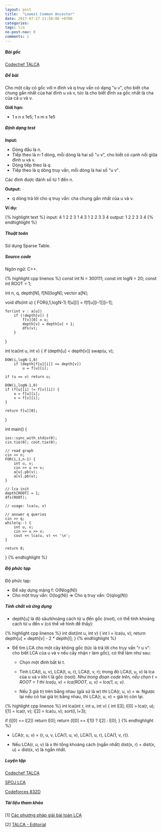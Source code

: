```yaml
---
layout: post
title:  "Lowest Common Ancestor"
date: 2017-07-27 21:50:00 +0700
categories:
tags: lca
no-post-nav: 0
comments: 1
---
```


##### **Bài gốc**
[Codechef TALCA](https://www.codechef.com/problems/TALCA)

##### **Đề bài**
Cho một cây có gốc với n đỉnh và q truy vấn có dạng "u v", cho biết cha chung gần nhất của hai đỉnh u và v, tức là cho biết đỉnh xa gốc nhất là cha của cả u và v.

**Giới hạn:**

* 1 ≤ n ≤ 1e5; 1 ≤ m ≤ 1e5

##### **Định dạng test**
**Input:**

* Dòng đầu là n.
* Tiếp theo là n-1 dòng, mỗi dòng là hai số "u v", cho biết có cạnh nối giữa đỉnh u và v.
* Dòng tiếp theo là q.
* Tiếp theo là q dòng truy vấn, mỗi dòng là hai số "u v".

Các đỉnh được đánh số từ 1 đến n.

**Output:**
* q dòng trả lời cho q truy vấn: cha chung gần nhất của u và v.

**Ví dụ:**

{% highlight text %}
input:
4
1 2
2 3
1 4
3
1 2
2 3
3 4
output:
1 2
2 3
3 4
{% endhighlight %}

##### **Thuật toán**

Sử dụng Sparse Table.

##### **Source code**

Ngôn ngữ: C++.

{% highlight cpp linenos %}
const int N = 300111;
const int logN = 20;
const int ROOT = 1;

int n, q, depth[N], f[N][logN];
vector<int> a[N];

void dfs(int u) {
    FOR(i,1,logN-1)
        f[u][i] = f[f[u][i-1]][i-1];

    for(int v : a[u])
        if (!depth[v]) {
            f[v][0] = u;
            depth[v] = depth[u] + 1;
            dfs(v);
        }
}

int lca(int u, int v) {
    if (depth[u] < depth[v]) swap(u, v);

    DOW(i,logN-1,0)
        if (depth[f[u][i]] >= depth[v])
            u = f[u][i];

    if (u == v) return u;

    DOW(i,logN-1,0)
    if (f[u][i] != f[v][i]) {
        u = f[u][i];
        v = f[v][i];
    }

    return f[u][0];
}

int main() {

    ios::sync_with_stdio(0);
    cin.tie(0); cout.tie(0);

    // read graph
    cin >> n;
    FOR(i,1,n-1) {
        int u, v;
        cin >> u >> v;
        a[u].pb(v);
        a[v].pb(u);
    }

    // lca init
    depth[ROOT] = 1;
    dfs(ROOT);

    // usage: lca(u, v)

    // answer q queries
    cin >> q;
    while(q--) {
        int u, v;
        cin >> u >> v;
        cout << lca(u, v) << '\n';
    }

    return 0;
}
{% endhighlight %}

##### **Độ phức tạp**
Độ phức tạp:
* Để xây dựng mảng f: O(Nlog(N))
* Cho một truy vấn: O(log(N)) => Cho q truy vấn: O(qlog(N))

##### **Tính chất và ứng dụng**
* depth[u] là độ sâu/khoảng cách từ u đến gốc (root), có thể tính khoảng cách từ u đến v (có thể vẽ hình để thấy):

{% highlight cpp linenos %}
int dist(int u, int v) {
    int l = lca(u, v);
    return depth[u] + depth[v] - 2 * depth[l];
}
{% endhighlight %}

* Để tìm LCA cho một cây không gốc (tức là trả lời cho truy vấn "r u v": cho biết LCA của u và v nếu cây nhận r làm gốc), có thể làm như sau:

  * Chọn một đỉnh bất kì t.

  * Tính LCA(t, u, v), LCA(t, u, r), LCA(t, v, r); trong đó LCA(t, u, v) là lca của u và v khi t là gốc (root). *Như trong đoạn code trên, nếu chọn t = ROOT = 1 thì lca(u, v) = lca(ROOT, u, v) = lca(1, u, v).*

  * Nếu 3 giá trị trên bằng nhau (giả sử là w) thì LCA(r, u, v) = w. Ngược lại nếu có hai giá trị bằng nhau, thì LCA(r, u, v) = giá trị còn lại.

{% highlight cpp linenos %}
int lca(int r, int u, int v) {
  int l[3];
  l[0] = lca(r, u);
  l[1] = lca(r, v);
  l[2] = lca(u, v);
  sort(l, l+3);

  if (l[0] == l[2]) return l[0];
  return (l[0] == l[1]) ? l[2] : l[0];
}
{% endhighlight %}

* LCA(r, u, v) = {r, u, v, LCA(1, u, v), LCA(1, u, r), LCA(1, v, r)}.

* Nếu LCA(r, u, v) là x thì tổng khoảng cách (ngắn nhất) dist(x, r) + dist(x, u) + dist(x, v) là ngắn nhất.

##### **Luyện tập**
[Codechef TALCA](https://www.codechef.com/problems/TALCA)

[SPOJ LCA](http://www.spoj.com/problems/LCA/)

[Codeforces 832D](http://codeforces.com/contest/832/problem/D)

##### **Tài liệu tham khảo**
[1] [Các phương pháp giải bài toán LCA]( http://vnoi.info/wiki/algo/data-structures/lca)

[2] [TALCA - Editorial](https://discuss.codechef.com/questions/48548/talca-editorial)
